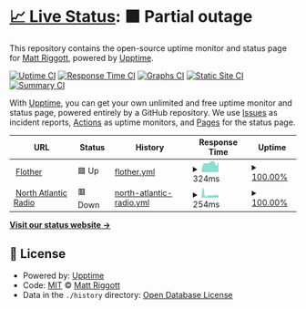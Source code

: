 # [📈 Live Status](https://flother.github.io/upptime): <!--live status--> **🟧 Partial outage**

This repository contains the open-source uptime monitor and status page for [Matt Riggott](https://flother.is/), powered by [Upptime](https://github.com/upptime/upptime).

[![Uptime CI](https://github.com/koj-co/upptime/workflows/Uptime%20CI/badge.svg)](https://github.com/koj-co/upptime/actions?query=workflow%3A%22Uptime+CI%22)
[![Response Time CI](https://github.com/koj-co/upptime/workflows/Response%20Time%20CI/badge.svg)](https://github.com/koj-co/upptime/actions?query=workflow%3A%22Response+Time+CI%22)
[![Graphs CI](https://github.com/koj-co/upptime/workflows/Graphs%20CI/badge.svg)](https://github.com/koj-co/upptime/actions?query=workflow%3A%22Graphs+CI%22)
[![Static Site CI](https://github.com/koj-co/upptime/workflows/Static%20Site%20CI/badge.svg)](https://github.com/koj-co/upptime/actions?query=workflow%3A%22Static+Site+CI%22)
[![Summary CI](https://github.com/koj-co/upptime/workflows/Summary%20CI/badge.svg)](https://github.com/koj-co/upptime/actions?query=workflow%3A%22Summary+CI%22)

With [Upptime](https://upptime.js.org), you can get your own unlimited and free uptime monitor and status page, powered entirely by a GitHub repository. We use [Issues](https://github.com/flother/upptime/issues) as incident reports, [Actions](https://github.com/flother/upptime/actions) as uptime monitors, and [Pages](https://flother.github.io/upptime) for the status page.

<!--start: status pages-->
<!-- This summary is generated by Upptime (https://github.com/upptime/upptime) -->
<!-- Do not edit this manually, your changes will be overwritten -->
<!-- prettier-ignore -->
| URL | Status | History | Response Time | Uptime |
| --- | ------ | ------- | ------------- | ------ |
| <img alt="" src="https://www.flother.is/favicon.ico" height="13"> [Flother](https://www.flother.is) | 🟩 Up | [flother.yml](https://github.com/flother/upptime/commits/master/history/flother.yml) | <details><summary><img alt="Response time graph" src="./graphs/flother/response-time-week.png" height="20"> 324ms</summary><br><a href="https://flother.github.io/upptime/history/flother"><img alt="Response time 320" src="https://img.shields.io/endpoint?url=https%3A%2F%2Fraw.githubusercontent.com%2Fflother%2Fupptime%2Fmaster%2Fapi%2Fflother%2Fresponse-time.json"></a><br><a href="https://flother.github.io/upptime/history/flother"><img alt="24-hour response time 336" src="https://img.shields.io/endpoint?url=https%3A%2F%2Fraw.githubusercontent.com%2Fflother%2Fupptime%2Fmaster%2Fapi%2Fflother%2Fresponse-time-day.json"></a><br><a href="https://flother.github.io/upptime/history/flother"><img alt="7-day response time 324" src="https://img.shields.io/endpoint?url=https%3A%2F%2Fraw.githubusercontent.com%2Fflother%2Fupptime%2Fmaster%2Fapi%2Fflother%2Fresponse-time-week.json"></a><br><a href="https://flother.github.io/upptime/history/flother"><img alt="30-day response time 320" src="https://img.shields.io/endpoint?url=https%3A%2F%2Fraw.githubusercontent.com%2Fflother%2Fupptime%2Fmaster%2Fapi%2Fflother%2Fresponse-time-month.json"></a><br><a href="https://flother.github.io/upptime/history/flother"><img alt="1-year response time 320" src="https://img.shields.io/endpoint?url=https%3A%2F%2Fraw.githubusercontent.com%2Fflother%2Fupptime%2Fmaster%2Fapi%2Fflother%2Fresponse-time-year.json"></a></details> | <details><summary><a href="https://flother.github.io/upptime/history/flother">100.00%</a></summary><a href="https://flother.github.io/upptime/history/flother"><img alt="All-time uptime 100.00%" src="https://img.shields.io/endpoint?url=https%3A%2F%2Fraw.githubusercontent.com%2Fflother%2Fupptime%2Fmaster%2Fapi%2Fflother%2Fuptime.json"></a><br><a href="https://flother.github.io/upptime/history/flother"><img alt="24-hour uptime 100.00%" src="https://img.shields.io/endpoint?url=https%3A%2F%2Fraw.githubusercontent.com%2Fflother%2Fupptime%2Fmaster%2Fapi%2Fflother%2Fuptime-day.json"></a><br><a href="https://flother.github.io/upptime/history/flother"><img alt="7-day uptime 100.00%" src="https://img.shields.io/endpoint?url=https%3A%2F%2Fraw.githubusercontent.com%2Fflother%2Fupptime%2Fmaster%2Fapi%2Fflother%2Fuptime-week.json"></a><br><a href="https://flother.github.io/upptime/history/flother"><img alt="30-day uptime 100.00%" src="https://img.shields.io/endpoint?url=https%3A%2F%2Fraw.githubusercontent.com%2Fflother%2Fupptime%2Fmaster%2Fapi%2Fflother%2Fuptime-month.json"></a><br><a href="https://flother.github.io/upptime/history/flother"><img alt="1-year uptime 100.00%" src="https://img.shields.io/endpoint?url=https%3A%2F%2Fraw.githubusercontent.com%2Fflother%2Fupptime%2Fmaster%2Fapi%2Fflother%2Fuptime-year.json"></a></details>
| <img alt="" src="https://favicons.githubusercontent.com/www.northatlanticradio.com" height="13"> [North Atlantic Radio](https://www.northatlanticradio.com) | 🟥 Down | [north-atlantic-radio.yml](https://github.com/flother/upptime/commits/master/history/north-atlantic-radio.yml) | <details><summary><img alt="Response time graph" src="./graphs/north-atlantic-radio/response-time-week.png" height="20"> 254ms</summary><br><a href="https://flother.github.io/upptime/history/north-atlantic-radio"><img alt="Response time 427" src="https://img.shields.io/endpoint?url=https%3A%2F%2Fraw.githubusercontent.com%2Fflother%2Fupptime%2Fmaster%2Fapi%2Fnorth-atlantic-radio%2Fresponse-time.json"></a><br><a href="https://flother.github.io/upptime/history/north-atlantic-radio"><img alt="24-hour response time 280" src="https://img.shields.io/endpoint?url=https%3A%2F%2Fraw.githubusercontent.com%2Fflother%2Fupptime%2Fmaster%2Fapi%2Fnorth-atlantic-radio%2Fresponse-time-day.json"></a><br><a href="https://flother.github.io/upptime/history/north-atlantic-radio"><img alt="7-day response time 254" src="https://img.shields.io/endpoint?url=https%3A%2F%2Fraw.githubusercontent.com%2Fflother%2Fupptime%2Fmaster%2Fapi%2Fnorth-atlantic-radio%2Fresponse-time-week.json"></a><br><a href="https://flother.github.io/upptime/history/north-atlantic-radio"><img alt="30-day response time 427" src="https://img.shields.io/endpoint?url=https%3A%2F%2Fraw.githubusercontent.com%2Fflother%2Fupptime%2Fmaster%2Fapi%2Fnorth-atlantic-radio%2Fresponse-time-month.json"></a><br><a href="https://flother.github.io/upptime/history/north-atlantic-radio"><img alt="1-year response time 427" src="https://img.shields.io/endpoint?url=https%3A%2F%2Fraw.githubusercontent.com%2Fflother%2Fupptime%2Fmaster%2Fapi%2Fnorth-atlantic-radio%2Fresponse-time-year.json"></a></details> | <details><summary><a href="https://flother.github.io/upptime/history/north-atlantic-radio">100.00%</a></summary><a href="https://flother.github.io/upptime/history/north-atlantic-radio"><img alt="All-time uptime 86.11%" src="https://img.shields.io/endpoint?url=https%3A%2F%2Fraw.githubusercontent.com%2Fflother%2Fupptime%2Fmaster%2Fapi%2Fnorth-atlantic-radio%2Fuptime.json"></a><br><a href="https://flother.github.io/upptime/history/north-atlantic-radio"><img alt="24-hour uptime 100.00%" src="https://img.shields.io/endpoint?url=https%3A%2F%2Fraw.githubusercontent.com%2Fflother%2Fupptime%2Fmaster%2Fapi%2Fnorth-atlantic-radio%2Fuptime-day.json"></a><br><a href="https://flother.github.io/upptime/history/north-atlantic-radio"><img alt="7-day uptime 100.00%" src="https://img.shields.io/endpoint?url=https%3A%2F%2Fraw.githubusercontent.com%2Fflother%2Fupptime%2Fmaster%2Fapi%2Fnorth-atlantic-radio%2Fuptime-week.json"></a><br><a href="https://flother.github.io/upptime/history/north-atlantic-radio"><img alt="30-day uptime 86.11%" src="https://img.shields.io/endpoint?url=https%3A%2F%2Fraw.githubusercontent.com%2Fflother%2Fupptime%2Fmaster%2Fapi%2Fnorth-atlantic-radio%2Fuptime-month.json"></a><br><a href="https://flother.github.io/upptime/history/north-atlantic-radio"><img alt="1-year uptime 86.11%" src="https://img.shields.io/endpoint?url=https%3A%2F%2Fraw.githubusercontent.com%2Fflother%2Fupptime%2Fmaster%2Fapi%2Fnorth-atlantic-radio%2Fuptime-year.json"></a></details>

<!--end: status pages-->

[**Visit our status website →**](https://flother.github.io/upptime)

## 📄 License

- Powered by: [Upptime](https://github.com/upptime/upptime)
- Code: [MIT](./LICENSE) © [Matt Riggott](https://flother.is/)
- Data in the `./history` directory: [Open Database License](https://opendatacommons.org/licenses/odbl/1-0/)

